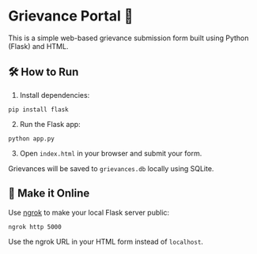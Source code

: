 # Grievance Portal 💌

This is a simple web-based grievance submission form built using Python (Flask) and HTML.

## 🛠 How to Run

1. Install dependencies:
```
pip install flask
```

2. Run the Flask app:
```
python app.py
```

3. Open `index.html` in your browser and submit your form.

Grievances will be saved to `grievances.db` locally using SQLite.

## 🔌 Make it Online

Use [ngrok](https://ngrok.com/) to make your local Flask server public:

```
ngrok http 5000
```

Use the ngrok URL in your HTML form instead of `localhost`.

